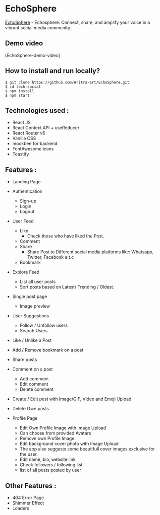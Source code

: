 # EchoSphere

[EchoSphere](https://echo-sphere.vercel.app/explore) - Echosphere: Connect, share, and amplify your voice in a vibrant social media community..

## Demo video

[EchoSphere-demo-video]

## How to install and run locally?

```
$ git clone https://github.com/Aritra-art/EchoSphere.git
$ cd tech-social
$ npm install
$ npm start
```

## **Technologies used :**

- React JS
- React Context API + useReducer
- React Router v6
- Vanilla CSS
- mockbee for backend
- FontAwesome icons
- Toastify

## **Features :**

- Landing Page
- Authentication

  - Sign-up
  - Login
  - Logout

- User Feed

  - Like
    - Check those who have liked the Post.
  - Comment
  - Share
    - Share Post to Different social media platforms like: Whatsapp, Twitter, Facebook e.t.c
  - Bookmark

- Explore Feed

  - List all user posts
  - Sort posts based on Latest/ Trending / Oldest.

- Single post page

  - Image preview

- User Suggestions

  - Follow / Unfollow users
  - Search Users

- Like / Unlike a Post
- Add / Remove bookmark on a post
- Share posts

- Comment on a post

  - Add comment
  - Edit comment
  - Delete comment

- Create / Edit post with Image/GIF, Video and Emoji Upload
- Delete Own posts

- Profile Page
  - Edit Own Profile Image with Image Upload
  - Can choose from provided Avatars
  - Remove own Profile Image
  - Edit background cover photo with Image Upload
  - The app also suggests some beautifull cover images exclusive for the user.
  - Edit name, bio, website link
  - Check followers / following list
  - list of all posts posted by user

## **Other Features :**

- 404 Error Page
- Shimmer Effect
- Loaders
